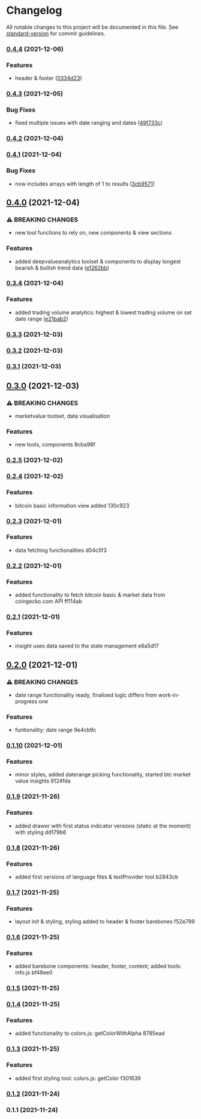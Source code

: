 # Changelog

All notable changes to this project will be documented in this file. See [standard-version](https://github.com/conventional-changelog/standard-version) for commit guidelines.

### [0.4.4](https://github.com/RedFoxFinn/BitSights/compare/v0.4.3...v0.4.4) (2021-12-06)


### Features

* header & footer ([0334d23](https://github.com/RedFoxFinn/BitSights/commit/0334d23156202104a11caf9c87d27891c75ebbe0))

### [0.4.3](https://github.com/RedFoxFinn/BitSights/compare/v0.4.2...v0.4.3) (2021-12-05)


### Bug Fixes

* fixed multiple issues with date ranging and dates ([49f733c](https://github.com/RedFoxFinn/BitSights/commit/49f733cd8c211e50d160f4c4163652ecccd97914))

### [0.4.2](https://github.com/RedFoxFinn/BitSights/compare/v0.4.1...v0.4.2) (2021-12-04)

### [0.4.1](https://github.com/RedFoxFinn/BitSights/compare/v0.4.0...v0.4.1) (2021-12-04)


### Bug Fixes

* now includes arrays with length of 1 to results ([3cb9571](https://github.com/RedFoxFinn/BitSights/commit/3cb9571eaa29be799c439ce7f56b7e8eaf2e45f0))

## [0.4.0](https://github.com/RedFoxFinn/BitSights/compare/v0.3.4...v0.4.0) (2021-12-04)


### ⚠ BREAKING CHANGES

* new tool functions to rely on, new components & view sections

### Features

* added deepvalueanalytics toolset & components to display longest bearish & bullish trend data ([e1262bb](https://github.com/RedFoxFinn/BitSights/commit/e1262bbe9b4cec7c0527cca61f4d461000cc5c45))

### [0.3.4](https://github.com/RedFoxFinn/BitSights/compare/v0.3.3...v0.3.4) (2021-12-04)


### Features

* added trading volume analytics: highest & lowest trading volume on set date range ([e21bab2](https://github.com/RedFoxFinn/BitSights/commit/e21bab2e5ab5fec3de72e52fb036c9a7307cde20))

### [0.3.3](https://github.com/RedFoxFinn/BitSights/compare/v0.3.2...v0.3.3) (2021-12-03)

### [0.3.2](///compare/v0.3.1...v0.3.2) (2021-12-03)

### [0.3.1](///compare/v0.3.0...v0.3.1) (2021-12-03)

## [0.3.0](///compare/v0.2.5...v0.3.0) (2021-12-03)


### ⚠ BREAKING CHANGES

* marketvalue toolset, data visualisation

### Features

* new tools, components 8cba98f

### [0.2.5](///compare/v0.2.4...v0.2.5) (2021-12-02)

### [0.2.4](///compare/v0.2.3...v0.2.4) (2021-12-02)


### Features

* bitcoin basic information view added 130c923

### [0.2.3](///compare/v0.2.2...v0.2.3) (2021-12-01)


### Features

* data fetching functionalities d04c5f3

### [0.2.2](///compare/v0.2.1...v0.2.2) (2021-12-01)


### Features

* added functionality to fetch bitcoin basic & market data from coingecko.com API ff114ab

### [0.2.1](///compare/v0.2.0...v0.2.1) (2021-12-01)


### Features

* insight uses data saved to the state management e6a5d17

## [0.2.0](///compare/v0.1.10...v0.2.0) (2021-12-01)


### ⚠ BREAKING CHANGES

* date range functionality ready, finalised logic differs from work-in-progress one

### Features

* funtionality: date range 9e4cb9c

### [0.1.10](///compare/v0.1.9...v0.1.10) (2021-12-01)


### Features

* minor styles, added daterange picking functionality, started btc market value insights 9124fda

### [0.1.9](///compare/v0.1.8...v0.1.9) (2021-11-26)


### Features

* added drawer with first status indicator versions (static at the moment) with styling dd179b6

### [0.1.8](///compare/v0.1.7...v0.1.8) (2021-11-26)


### Features

* added first versions of language files & textProvider tool b2843cb

### [0.1.7](///compare/v0.1.6...v0.1.7) (2021-11-25)


### Features

* layout init & styling, styling added to header & footer barebones f52e799

### [0.1.6](///compare/v0.1.5...v0.1.6) (2021-11-25)


### Features

* added barebone components: header, footer, content; added tools: info.js bf48ee0

### [0.1.5](///compare/v0.1.4...v0.1.5) (2021-11-25)

### [0.1.4](///compare/v0.1.3...v0.1.4) (2021-11-25)


### Features

* added functionality to colors.js: getColorWithAlpha 8785ead

### [0.1.3](///compare/v0.1.2...v0.1.3) (2021-11-25)


### Features

* added first styling tool: colors.js: getColor f301639

### [0.1.2](///compare/v0.1.1...v0.1.2) (2021-11-24)

### 0.1.1 (2021-11-24)
